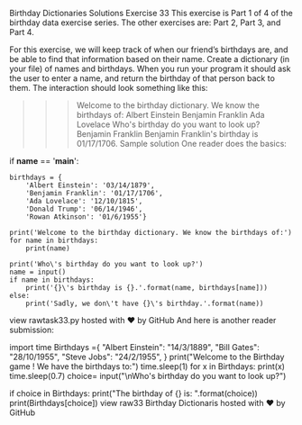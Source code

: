 Birthday Dictionaries Solutions 
Exercise 33
This exercise is Part 1 of 4 of the birthday data exercise series. The other exercises are: Part 2, Part 3, and Part 4.

For this exercise, we will keep track of when our friend’s birthdays are, and be able to find that information based on their name. Create a dictionary (in your file) of names and birthdays. When you run your program it should ask the user to enter a name, and return the birthday of that person back to them. The interaction should look something like this:

>>> Welcome to the birthday dictionary. We know the birthdays of:
Albert Einstein
Benjamin Franklin
Ada Lovelace
>>> Who's birthday do you want to look up?
Benjamin Franklin
>>> Benjamin Franklin's birthday is 01/17/1706.
Sample solution
One reader does the basics:


if __name__ == '__main__':

    birthdays = {
        'Albert Einstein': '03/14/1879',
        'Benjamin Franklin': '01/17/1706',
        'Ada Lovelace': '12/10/1815',
        'Donald Trump': '06/14/1946',
        'Rowan Atkinson': '01/6/1955'}

    print('Welcome to the birthday dictionary. We know the birthdays of:')
    for name in birthdays:
        print(name)

    print('Who\'s birthday do you want to look up?')
    name = input()
    if name in birthdays:
        print('{}\'s birthday is {}.'.format(name, birthdays[name]))
    else:
        print('Sadly, we don\'t have {}\'s birthday.'.format(name))
view rawtask33.py hosted with ❤ by GitHub
And here is another reader submission:

import time
Birthdays ={
    "Albert Einstein": "14/3/1889",
    "Bill Gates": "28/10/1955",
    "Steve Jobs": "24/2/1955",
}
print("Welcome to the Birthday game ! We have the birthdays to:")
time.sleep(1)
for x in Birthdays:
    print(x)
    time.sleep(0.7)
choice= input("\nWho's birthday do you want to look up?")

if choice in Birthdays:
    print("The birthday of {} is: ".format(choice))
    print(Birthdays[choice])
view raw33 Birthday Dictionaris hosted with ❤ by GitHub